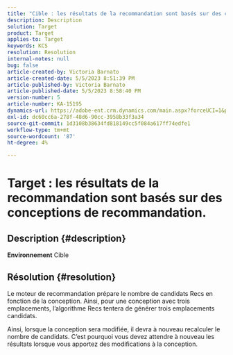 ```yaml
---
title: "Cible : les résultats de la recommandation sont basés sur des conceptions de recommandation"
description: Description
solution: Target
product: Target
applies-to: Target
keywords: KCS
resolution: Resolution
internal-notes: null
bug: false
article-created-by: Victoria Barnato
article-created-date: 5/5/2023 8:51:39 PM
article-published-by: Victoria Barnato
article-published-date: 5/5/2023 8:58:40 PM
version-number: 5
article-number: KA-15195
dynamics-url: https://adobe-ent.crm.dynamics.com/main.aspx?forceUCI=1&pagetype=entityrecord&etn=knowledgearticle&id=0b8f5ca0-86eb-ed11-a7c6-6045bd0065f9
exl-id: dc60cc6a-278f-48d6-90cc-3958b33f3a34
source-git-commit: 1d3108b38634fd818149cc5f084a617ff74edfe1
workflow-type: tm+mt
source-wordcount: '87'
ht-degree: 4%

---
```


# Target : les résultats de la recommandation sont basés sur des conceptions de recommandation.

## Description {#description}

<b>Environnement</b>
Cible


## Résolution {#resolution}


Le moteur de recommandation prépare le nombre de candidats Recs en fonction de la conception. Ainsi, pour une conception avec trois emplacements, l’algorithme Recs tentera de générer trois emplacements candidats.

Ainsi, lorsque la conception sera modifiée, il devra à nouveau recalculer le nombre de candidats. C’est pourquoi vous devez attendre à nouveau les résultats lorsque vous apportez des modifications à la conception.

